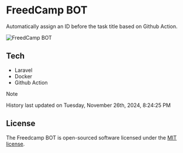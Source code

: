 # FreedCamp BOT

Automatically assign an ID before the task title based on Github Action.

![FreedCamp BOT](https://repository-images.githubusercontent.com/737932867/7d34798b-2680-471c-b089-a78a718d3d6a)

## Tech

- Laravel
- Docker
- Github Action

> [!NOTE]  
> History last updated on Tuesday, November 26th, 2024, 8:24:25 PM

## License

The Freedcamp BOT is open-sourced software licensed under the [MIT license](https://opensource.org/licenses/MIT).
